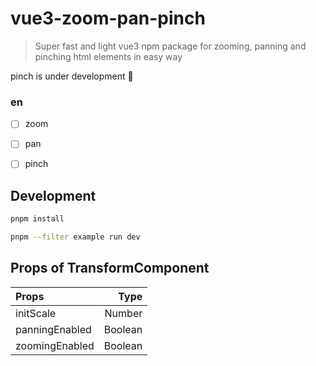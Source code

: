 # vue3-zoom-pan-pinch

> Super fast and light vue3 npm package for zooming, panning and pinching html elements in easy way

pinch is under development 🤔️


### en

- [ ] zoom
- [ ] pan
- [ ] pinch


## Development

```bash
pnpm install

pnpm --filter example run dev

```

## Props of TransformComponent

| Props                  |           Type |
| :--------------------- | -------------: |
| initScale            |         Number |
| panningEnabled      |         Boolean |
| zoomingEnabled      |         Boolean |
